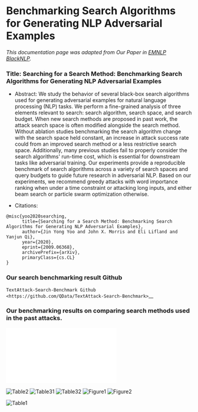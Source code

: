 Benchmarking Search Algorithms for Generating NLP Adversarial Examples
=========================================================================


*This documentation page was adapted from Our Paper in [EMNLP BlackNLP](https://arxiv.org/abs/2009.06368).*


### Title: Searching for a Search Method: Benchmarking Search Algorithms for Generating NLP Adversarial Examples


- Abstract:  We study the behavior of several black-box search algorithms used for generating adversarial examples for natural language processing (NLP) tasks. We perform a fine-grained analysis of three elements relevant to search: search algorithm, search space, and search budget. When new search methods are proposed in past work, the attack search space is often modified alongside the search method. Without ablation studies benchmarking the search algorithm change with the search space held constant, an increase in attack success rate could from an improved search method or a less restrictive search space. Additionally, many previous studies fail to properly consider the search algorithms' run-time cost, which is essential for downstream tasks like adversarial training. Our experiments provide a reproducible benchmark of search algorithms across a variety of search spaces and query budgets to guide future research in adversarial NLP. Based on our experiments, we recommend greedy attacks with word importance ranking when under a time constraint or attacking long inputs, and either beam search or particle swarm optimization otherwise. 


+ Citations: 
```
@misc{yoo2020searching,
      title={Searching for a Search Method: Benchmarking Search Algorithms for Generating NLP Adversarial Examples}, 
      author={Jin Yong Yoo and John X. Morris and Eli Lifland and Yanjun Qi},
      year={2020},
      eprint={2009.06368},
      archivePrefix={arXiv},
      primaryClass={cs.CL}
}
```

### Our search benchmarking result Github 

`TextAttack-Search-Benchmark Github <https://github.com/QData/TextAttack-Search-Benchmark>`__ 

### Our benchmarking results on comparing search methods used in the past attacks. 


![search-example](/_static/imgs/benchmark/search-example.pdf)

![Table2](/_static/imgs/benchmark/search-table2.png)
![Table31](/_static/imgs/benchmark/search-table31.png)
![Table32](/_static/imgs/benchmark/search-table32.png)
![Figure1](/_static/imgs/benchmark/search-fig1.png)
![Figure2](/_static/imgs/benchmark/search-fig2.png)

![Table1](/_static/imgs/benchmark/search-table1.png)

